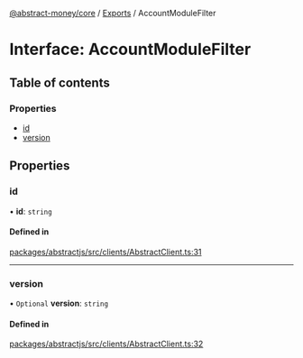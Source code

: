 [@abstract-money/core](../README.md) / [Exports](../modules.md) / AccountModuleFilter

# Interface: AccountModuleFilter

## Table of contents

### Properties

- [id](AccountModuleFilter.md#id)
- [version](AccountModuleFilter.md#version)

## Properties

### id

• **id**: `string`

#### Defined in

[packages/abstractjs/src/clients/AbstractClient.ts:31](https://github.com/AbstractSDK/frontend/blob/07410073/packages/abstractjs/src/clients/AbstractClient.ts#L31)

___

### version

• `Optional` **version**: `string`

#### Defined in

[packages/abstractjs/src/clients/AbstractClient.ts:32](https://github.com/AbstractSDK/frontend/blob/07410073/packages/abstractjs/src/clients/AbstractClient.ts#L32)
